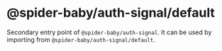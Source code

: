 # @spider-baby/auth-signal/default

Secondary entry point of `@spider-baby/auth-signal`. It can be used by importing from `@spider-baby/auth-signal/default`.
